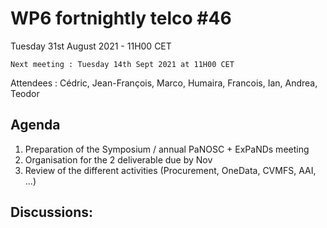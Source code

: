 #  WP6 fortnightly telco #46

Tuesday 31st August 2021 - 11H00 CET

	Next meeting : Tuesday 14th Sept 2021 at 11H00 CET

Attendees :  Cédric, Jean-François, Marco,  Humaira, Francois, Ian, Andrea, Teodor



## Agenda

1. Preparation of the Symposium / annual PaNOSC + ExPaNDs meeting 
2. Organisation for the 2 deliverable due by Nov 
3. Review of the different activities (Procurement, OneData, CVMFS, AAI, ...)

## Discussions:

